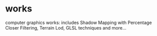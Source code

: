 # works
computer graphics works:
includes Shadow Mapping with Percentage Closer Filtering, Terrain Lod, GLSL techniques and more... 
